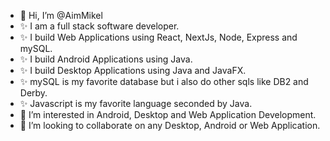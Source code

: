 - 👋 Hi, I’m @AimMikel
- ✨ I am a full stack software developer.
- ✨ I build Web Applications using React, NextJs, Node, Express and mySQL.
- ✨ I build Android Applications using Java.
- ✨ I build Desktop Applications using Java and JavaFX.
- ✨ mySQL is my favorite database but i also do other sqls like DB2 and Derby.
- ✨ Javascript is my favorite language seconded by Java.
- 👀 I’m interested in Android, Desktop and Web Application Development.
- 💞️ I’m looking to collaborate on any Desktop, Android or Web Application.

<!---
AimMikel/AimMikel is a ✨ special ✨ repository because its `README.md` (this file) appears on your GitHub profile.
You can click the Preview link to take a look at your changes.
--->
